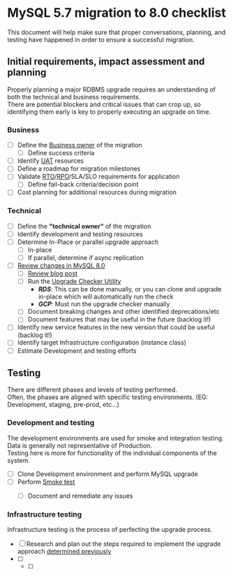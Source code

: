 # MySQL 5.7 migration to 8.0 checklist  
This document will help make sure that proper conversations, planning, and testing have happened in order to ensure a successful migration.    

## Initial requirements, impact assessment and planning
Properly planning a major RDBMS upgrade requires an understanding of both the technical and business requirements.   
There are potential blockers and critical issues that can crop up, so identifying them early is key to properly executing an upgrade on time.    

### Business
  - [ ] Define the [Business owner](glossary.md#business-owner) of the migration
    - [ ] Define success criteria
  - [ ] Identify [UAT](glossary.md#user-acceptance-testing) resources
  - [ ] Define a roadmap for migration milestones 
  - [ ] Validate [RTO](glossary.md#recovery-time-objective)/[RPO](glossary.md#recovery-point-objective)/SLA/SLO requirements for application
    - [ ] Define fail-back criteria/decision point
  - [ ] Cost planning for additional resources during migration

### Technical
  - [ ] Define the **"technical owner"** of the migration
  - [ ] Identify development and testing resources
  - [ ] Determine In-Place or parallel upgrade approach
    - [ ] In-place
    - [ ] If parallel, determine if async replication
  - [ ] [Review changes in MySQL 8.0](https://dev.mysql.com/doc/refman/8.0/en/upgrading-from-previous-series.html)
    - [ ] [Review blog post](https://dev.mysql.com/blog-archive/upgrading-to-mysql-8-0-here-is-what-you-need-to-know/) 
    - [ ] Run the [Upgrade Checker Utility](https://dev.mysql.com/blog-archive/mysql-shell-8-0-4-introducing-upgrade-checker-utility/)
      - ***RDS***: This can be done manually, or you can clone and upgrade in-place which will automatically run the check
      - ***GCP***: Must run the upgrade checker manually
    - [ ] Document breaking changes and other identified deprecations/etc 
    - [ ] Document features that may be useful in the future (backlog it!)
  - [ ] Identify new service features in the new version that could be useful (backlog it!)
  - [ ] Identify target Infrastructure configuration (instance class)
  - [ ] Estimate Development and testing efforts

## Testing    
There are different phases and levels of testing performed.    
Often, the phases are aligned with specific testing environments. (EG: Development, staging, pre-prod, etc...)

### Development and testing
The development environments are used for smoke and integration testing. Data is generally not representative of Production.   
Testing here is more for functionality of the individual components of the system.
  - [ ] Clone Development environment and perform MySQL upgrade
  - [ ] Perform [Smoke test](glossary.md#smoke-test)
    - [ ] Document and remediate any issues
  

### Infrastructure testing
Infrastructure testing is the process of perfecting the upgrade process. 
  - [ ] Research and plan out the steps required to implement the upgrade approach [determined previously](#technical)
  - [ ]  
    - [ ] 